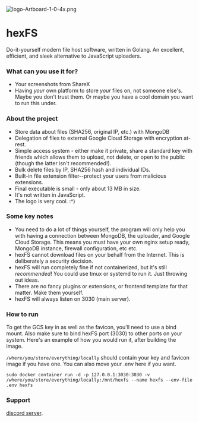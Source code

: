 
![logo-Artboard-1-0-4x.png](https://i.postimg.cc/YSXZmBDk/logo-Artboard-1-0-4x.png)

# hexFS

Do-it-yourself modern file host software, written in Golang. An excellent, efficient, and sleek alternative to JavaScript uploaders.


### What can you use it for?

- Your screenshots from ShareX
- Having *your* own platform to store *your* files on, not someone else's. Maybe you don't trust them. Or maybe you have a cool domain you want to run this under.


### About the project

- Store data about files (SHA256, original IP, etc.) with MongoDB
- Delegation of files to external Google Cloud Storage with encryption at-rest. 
- Simple access system - either make it private, share a standard key with friends which allows them to upload, not delete, or open to the public (though the latter isn't recommended!).
- Bulk delete files by IP, SHA256 hash and individual IDs. 
- Built-in file extension filter--protect your users from malicious extensions.
- Final executable is small - only about 13 MB in size.
- It's not written in JavaScript. 
- The logo is very cool. :^)

### Some key notes

- You need to do a lot of things yourself, the program will only help you with having a connection between MongoDB, the uploader, and Google Cloud Storage. This means you must have your own nginx setup ready, MongoDB instance, firewall configuration, etc etc.
- hexFS cannot download files on your behalf from the Internet. This is deliberately a security decision.
- hexFS will run completely fine if not containerized, but it's still *recommended*! You could use tmux or systemd to run it. Just throwing out ideas.
- There are no fancy plugins or extensions, or frontend template for that matter. Make them yourself.
- hexFS will always listen on 3030 (main server).

### How to run

To get the GCS key in as well as the favicon, you'll need to use a bind mount. Also make sure to bind hexFS port (3030) to other ports on your system. Here's an example of how you would run it, after building the image.

`/where/you/store/everything/locally` should contain your key and favicon image if you have one. You can also move your .env here if you want.

`sudo docker container run -d -p 127.0.0.1:3030:3030 -v /where/you/store/everything/locally:/mnt/hexfs --name hexfs --env-file .env hexfs`

### Support

[discord server](https://discord.gg/F7RBKh2).